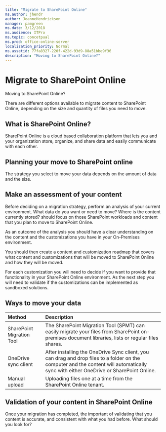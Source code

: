 ```yaml
---
title: "Migrate to SharePoint Online"
ms.author: jhendr
author: JoanneHendrickson
manager: pamgreen
ms.date: 3/12/2018
ms.audience: ITPro
ms.topic: concetpual
ms.prod: office-online-server
localization_priority: Normal
ms.assetid: 77fa8327-220f-422d-93d9-88a51bbe9f36
description: "Moving to SharePoint Online?"
---
```


# Migrate to SharePoint Online

Moving to SharePoint Online?
  
There are different options available to migrate content to SharePoint Online, depending on the size and quantity of files you need to move. 
  
## What is SharePoint Online?

SharePoint Online is a cloud based collaboration platform that lets you and your organization store, organize, and share data and easily communicate with each other. 
  
## Planning your move to SharePoint online

The strategy you select to move your data depends on the amount of data and the size. 
  
## Make an assessment of your content

Before deciding on a migration strategy, perform an analysis of your current environment. What data do you want or need to move? Where is the content currently stored? should focus on those SharePoint workloads and content that you plan to move to SharePoint Online.
  
As an outcome of the analysis you should have a clear understanding on the content and the customizations you have in your On-Premises environment.
  
You should then create a content and customization roadmap that covers what content and customizations that will be moved to SharePoint Online and how they will be moved.
  
For each customization you will need to decide if you want to provide that functionality in your SharePoint Online environment. As the next step you will need to validate if the customizations can be implemented as sandboxed solutions.
  
## Ways to move your data

|**Method**|**Description**|
|:-----|:-----|
|SharePoint Migration Tool  <br/> |The SharePoint Migration Tool (SPMT) can easily migrate your files from SharePoint on-premises document libraries, lists or regular files shares.  <br/> |
|OneDrive sync client  <br/> |After installing the OneDrive Sync client, you can drag and drop files to a folder on the computer and the content will automatically sync with either OneDrive or SharePoint Online.  <br/> |
|Manual upload  <br/> |Uploading files one at a time from the SharePoint Online tenant.  <br/> |
   
## Validation of your content in SharePoint Online

Once your migration has completed, the important of validating that you content is accurate, and consistent with what you had before. What should you look for? 
  

